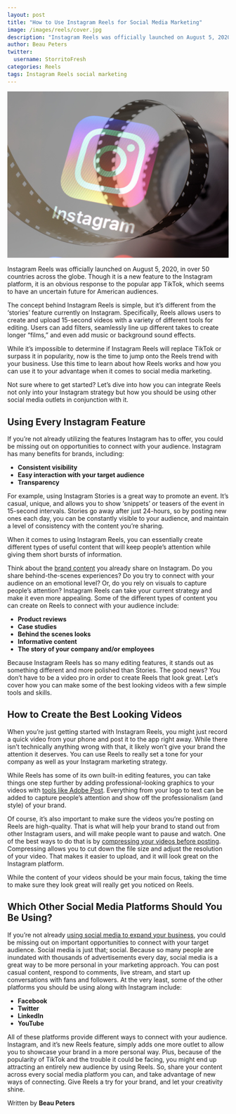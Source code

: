 ```yaml
---
layout: post
title: "How to Use Instagram Reels for Social Media Marketing"
image: /images/reels/cover.jpg
description: "Instagram Reels was officially launched on August 5, 2020, in over 50 countries across the globe"
author: Beau Peters
twitter:
  username: StorritoFresh
categories: Reels
tags: Instagram Reels social marketing
---
```


![cover](/images/reels/cover.jpg)

Instagram Reels was officially launched on August 5, 2020, in over 50 countries across the globe. Though it is a new feature to the Instagram platform, it is an obvious response to the popular app TikTok, which seems to have an uncertain future for American audiences.

The concept behind Instagram Reels is simple, but it’s different from the ‘stories’ feature currently on Instagram. Specifically, Reels allows users to create and upload 15-second videos with a variety of different tools for editing. Users can add filters, seamlessly line up different takes to create longer “films,” and even add music or background sound effects.

<!--more--> 

While it’s impossible to determine if Instagram Reels will replace TikTok or surpass it in popularity, now is the time to jump onto the Reels trend with your business. Use this time to learn about how Reels works and how you can use it to your advantage when it comes to social media marketing. 

Not sure where to get started? Let’s dive into how you can integrate Reels not only into your Instagram strategy but how you should be using other social media outlets in conjunction with it. 


## Using Every Instagram Feature

If you’re not already utilizing the features Instagram has to offer, you could be missing out on opportunities to connect with your audience. Instagram has many benefits for brands, including: 

- **Consistent visibility**
- **Easy interaction with your target audience**
- **Transparency**

For example, using Instagram Stories is a great way to promote an event. It’s casual, unique, and allows you to show ‘snippets’ or teasers of the event in 15-second intervals. Stories go away after just 24-hours, so by posting new ones each day, you can be constantly visible to your audience, and maintain a level of consistency with the content you’re sharing. 

When it comes to using Instagram Reels, you can essentially create different types of useful content that will keep people’s attention while giving them short bursts of information. 

Think about the [brand content](https://blog.storrito.com/instagram/2020/05/25/how-to-write-excellent-brand-content-for-instagram.html) you already share on Instagram. Do you share behind-the-scenes experiences? Do you try to connect with your audience on an emotional level? Or, do you rely on visuals to capture people’s attention? Instagram Reels can take your current strategy and make it even more appealing. Some of the different types of content you can create on Reels to connect with your audience include: 

- **Product reviews**
- **Case studies**
- **Behind the scenes looks**
- **Informative content**
- **The story of your company and/or employees**

Because Instagram Reels has so many editing features, it stands out as something different and more polished than Stories. The good news? You don’t have to be a video pro in order to create Reels that look great. Let’s cover how you can make some of the best looking videos with a few simple tools and skills. 

## How to Create the Best Looking Videos

When you’re just getting started with Instagram Reels, you might just record a quick video from your phone and post it to the app right away. While there isn’t technically anything wrong with that, it likely won’t give your brand the attention it deserves. You can use Reels to really set a tone for your company as well as your Instagram marketing strategy. 

While Reels has some of its own built-in editing features, you can take things one step further by adding professional-looking graphics to your videos with [tools like Adobe Post](https://www.agitraining.com/adobe/adobe-post-new-app-for-creating-social-media-graphics). Everything from your logo to text can be added to capture people’s attention and show off the professionalism (and style) of your brand. 

Of course, it’s also important to make sure the videos you’re posting on Reels are high-quality. That is what will help your brand to stand out from other Instagram users, and will make people want to pause and watch. One of the best ways to do that is by [compressing your videos before posting](https://www.verizon.com/articles/how-to-compress-a-video/). Compressing allows you to cut down the file size and adjust the resolution of your video. That makes it easier to upload, and it will look great on the Instagram platform. 

While the content of your videos should be your main focus, taking the time to make sure they look great will really get you noticed on Reels. 


## Which Other Social Media Platforms Should You Be Using? 

If you’re not already [using social media to expand your business](https://taxandbusinessonline.villanova.edu/blog/how-to-use-social-media-to-expand-your-business/), you could be missing out on important opportunities to connect with your target audience. Social media is just that; social. Because so many people are inundated with thousands of advertisements every day, social media is a great way to be more personal in your marketing approach. You can post casual content, respond to comments, live stream, and start up conversations with fans and followers. At the very least, some of the other platforms you should be using along with Instagram include: 

- **Facebook**
- **Twitter**
- **LinkedIn**
- **YouTube**

All of these platforms provide different ways to connect with your audience. Instagram, and it’s new Reels feature, simply adds one more outlet to allow you to showcase your brand in a more personal way. Plus, because of the popularity of TikTok and the trouble it could be facing, you might end up attracting an entirely new audience by using Reels. So, share your content across every social media platform you can, and take advantage of new ways of connecting. Give Reels a try for your brand, and let your creativity shine.

<div class="author-description">
    <p>
      Written by <b> Beau Peters</b>
    </p>
</div>
